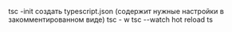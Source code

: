 tsc -init создать typescript.json (содержит нужные настройки в закомментированном виде)
tsc - w
tsc --watch hot reload ts